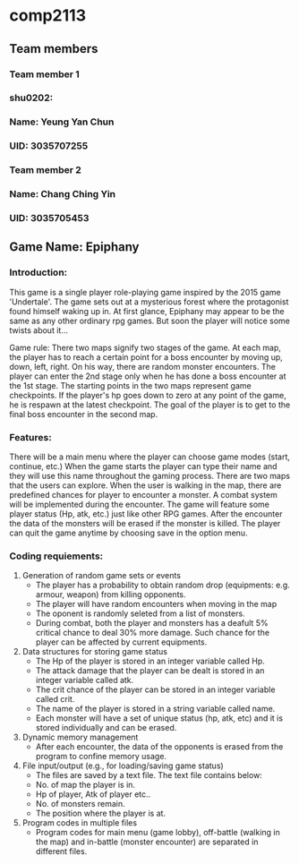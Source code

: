 # comp2113
## Team members
### Team member 1
### shu0202:
### Name: Yeung Yan Chun
### UID: 3035707255
### Team member 2
### Name: Chang Ching Yin
### UID: 3035705453
## Game Name: Epiphany
### Introduction:
This game is a single player role-playing game inspired by the 2015 game 'Undertale'. The game sets out at a mysterious forest where the protagonist found himself waking up in. At first glance, Epiphany may appear to be the same as any other ordinary rpg games. But soon the player will notice some twists about it...

Game rule: There two maps signify two stages of the game. At each map, the player has to reach a certain point for a boss encounter by moving up, down, left, right. On his way, there are random monster encounters. The player can enter the 2nd stage only when he has done a boss encounter at the 1st stage. The starting points in the two maps represent game checkpoints. If the player's hp goes down to zero at any point of the game, he is respawn at the latest checkpoint. The goal of the player is to get to the final boss encounter in the second map. 

### Features:
There will be a main menu where the player can choose game modes (start, continue, etc.) When the game starts the player can type their name and they will use this name throughout the gaming process. There are two maps that the users can explore. When the user is walking in the map, there are predefined chances for player to encounter a monster. A combat system will be implemented during the encounter. The game will feature some player status (Hp, atk, etc.) just like other RPG games. After the encounter the data of the monsters will be erased if the monster is killed. The player can quit the game anytime by choosing save in the option menu. 

### Coding requiements:
1. Generation of random game sets or events
   - The player has a probability to obtain random drop (equipments: e.g. armour, weapon) from killing opponents.
   - The player will have random encounters when moving in the map
   - The oponent is randomly seleted from a list of monsters.
   - During combat, both the player and monsters has a deafult 5% critical chance to deal 30% more damage. Such chance for the player can be affected by current equipments.
2. Data structures for storing game status
   - The Hp of the player is stored in an integer variable called Hp.
   - The attack damage that the player can be dealt is stored in an integer variable called atk.
   - The crit chance of the player can be stored in an integer variable called crit.
   - The name of the player is stored in a string variable called name.
   - Each monster will have a set of unique status (hp, atk, etc) and it is stored individually and can be erased.
3. Dynamic memory management
   - After each encounter, the data of the opponents is erased from the program to confine memory usage.
4. File input/output (e.g., for loading/saving game status)
   - The files are saved by a text file. The text file contains below:
   - No. of map the player is in.
   - Hp of player, Atk of player etc..
   - No. of monsters remain.
   - The position where the player is at. 
5. Program codes in multiple files
   - Program codes for main menu (game lobby), off-battle (walking in the map) and in-battle (monster encounter) 
     are separated in different files.

